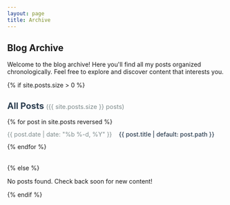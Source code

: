 ```yaml
---
layout: page
title: Archive
---
```


## Blog Archive

Welcome to the blog archive! Here you'll find all my posts organized chronologically. Feel free to explore and discover content that interests you.

{% if site.posts.size > 0 %}
  <div class="archive-section">
    <h3>All Posts <span class="post-count">({{ site.posts.size }} posts)</span></h3>
    <ul class="archive-list">
      {% for post in site.posts reversed %}
        <li>
          <span class="post-date">{{ post.date | date: "%b %-d, %Y" }}</span>
          <a href="{{ post.url | relative_url }}">{{ post.title | default: post.path }}</a>
        </li>
      {% endfor %}
    </ul>
  </div>
{% else %}
  <p>No posts found. Check back soon for new content!</p>
{% endif %}

<style>
.archive-section {
  margin-bottom: 2rem;
}

.archive-section h3 {
  color: #2c3e50;
  margin-bottom: 1rem;
  font-size: 1.25rem;
}

.post-count {
  color: #7f8c8d;
  font-size: 0.9rem;
  font-weight: normal;
}

.archive-list {
  list-style: none;
  padding: 0;
  margin: 0;
}

.archive-list li {
  display: flex;
  align-items: center;
  padding: 0.75rem 0;
  border-bottom: 1px solid #ecf0f1;
}

.archive-list li:last-child {
  border-bottom: none;
}

.post-date {
  color: #7f8c8d;
  font-size: 0.875rem;
  min-width: 100px;
  margin-right: 1rem;
}

.archive-list a {
  color: #2c3e50;
  text-decoration: none;
  font-weight: 500;
}

.archive-list a:hover {
  color: #3498db;
  text-decoration: underline;
}
</style>
